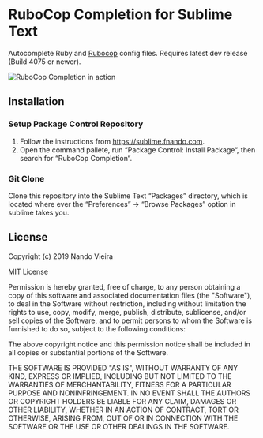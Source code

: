 # RuboCop Completion for Sublime Text

Autocomplete Ruby and [Rubocop](https://www.rubocop.org/) config files. Requires
latest dev release (Build 4075 or newer).

![RuboCop Completion in action](https://github.com/fnando/sublime-rubocop-completion/raw/main/sublime-rubocop-completion.gif)

## Installation

### Setup Package Control Repository

1. Follow the instructions from https://sublime.fnando.com.
2. Open the command pallete, run “Package Control: Install Package“, then search
   for “RuboCop Completion“.

### Git Clone

Clone this repository into the Sublime Text “Packages” directory, which is
located where ever the “Preferences” -> “Browse Packages” option in sublime
takes you.

## License

Copyright (c) 2019 Nando Vieira

MIT License

Permission is hereby granted, free of charge, to any person obtaining a copy of
this software and associated documentation files (the "Software"), to deal in
the Software without restriction, including without limitation the rights to
use, copy, modify, merge, publish, distribute, sublicense, and/or sell copies of
the Software, and to permit persons to whom the Software is furnished to do so,
subject to the following conditions:

The above copyright notice and this permission notice shall be included in all
copies or substantial portions of the Software.

THE SOFTWARE IS PROVIDED "AS IS", WITHOUT WARRANTY OF ANY KIND, EXPRESS OR
IMPLIED, INCLUDING BUT NOT LIMITED TO THE WARRANTIES OF MERCHANTABILITY, FITNESS
FOR A PARTICULAR PURPOSE AND NONINFRINGEMENT. IN NO EVENT SHALL THE AUTHORS OR
COPYRIGHT HOLDERS BE LIABLE FOR ANY CLAIM, DAMAGES OR OTHER LIABILITY, WHETHER
IN AN ACTION OF CONTRACT, TORT OR OTHERWISE, ARISING FROM, OUT OF OR IN
CONNECTION WITH THE SOFTWARE OR THE USE OR OTHER DEALINGS IN THE SOFTWARE.
